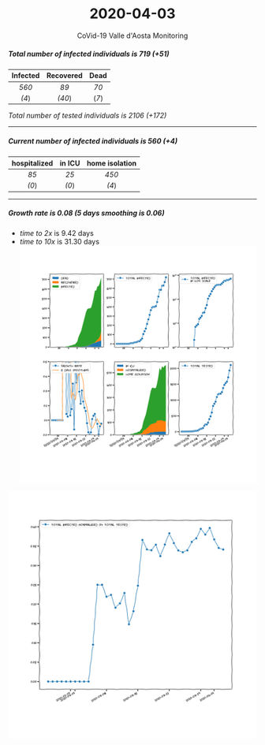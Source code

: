 <div align='center'>

# 2020-04-03
CoVid-19 Valle d'Aosta Monitoring
</div>

##### Total number of infected individuals is 719 (+51)
Infected | Recovered | Dead
:---: | :---: | :---:
*560* | *89* | *70*
*(4*) | *(40*) | (*7*)

*Total number of tested individuals is 2106 (+172)*
***
##### Current number of infected individuals is 560 (+4)
hospitalized | in ICU | home isolation
:---: | :---: | :---:
*85* |*25* |*450*
*(0*) |*(0*) |*(4*)
***
##### Growth rate is 0.08 (5 days smoothing is 0.06)
- *time to 2x* is 9.42 days
- *time to 10x* is 31.30 days
![stats][stats]

![infected_normalized][infected_normalized]

[stats]: stats_Valled'Aosta.png
[infected_normalized]: infected_normalized_Valled'Aosta.png
